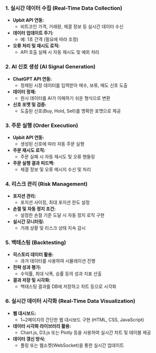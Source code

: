 ### 1. 실시간 데이터 수집 (Real-Time Data Collection)

- **Upbit API 연동:**
    - 비트코인 가격, 거래량, 체결 정보 등 실시간 데이터 수신
- **데이터 업데이트 주기:**
    - 예: 1초 간격 (필요에 따라 조정)
- **오류 처리 및 재시도 로직:**
    - API 호출 실패 시 자동 재시도 및 예외 처리

### 2. AI 신호 생성 (AI Signal Generation)

- **ChatGPT API 연동:**
    - 정제된 시장 데이터를 입력받아 매수, 보류, 매도 신호 도출
- **데이터 정제:**
    - 원시 데이터를 AI가 이해하기 쉬운 형식으로 변환
- **신호 포맷 및 검증:**
    - 도출된 신호(Buy, Hold, Sell)를 명확한 포맷으로 제공

### 3. 주문 실행 (Order Execution)

- **Upbit API 연동:**
    - 생성된 신호에 따라 자동 주문 실행
- **주문 재시도 로직:**
    - 주문 실패 시 자동 재시도 및 오류 핸들링
- **주문 실행 결과 피드백:**
    - 체결 정보 및 오류 메시지 수신 및 처리

### 4. 리스크 관리 (Risk Management)

- **포지션 관리:**
    - 포지션 사이징, 최대 포지션 한도 설정
- **손절 및 자동 정지 조건:**
    - 설정한 손절 기준 도달 시 자동 정지 로직 구현
- **실시간 모니터링:**
    - 거래 상황 및 리스크 상태 지속 감시

### 5. 백테스팅 (Backtesting)

- **히스토리 데이터 활용:**
    - 과거 데이터를 사용하여 시뮬레이션 진행
- **전략 성과 평가:**
    - 수익률, 최대 낙폭, 승률 등의 성과 지표 산출
- **결과 저장 및 시각화:**
    - 백테스팅 결과를 DB에 저장하고 차트 등으로 시각화

### 6. 실시간 데이터 시각화 (Real-Time Data Visualization)

- **웹 대시보드:**
    - 1~2페이지의 간단한 웹 대시보드 구현 (HTML, CSS, JavaScript)
- **데이터 시각화 라이브러리 활용:**
    - Chart.js, D3.js 또는 Plotly 등을 사용하여 실시간 차트 및 테이블 제공
- **데이터 갱신 방식:**
    - 폴링 또는 웹소켓(WebSocket)을 통한 실시간 업데이트